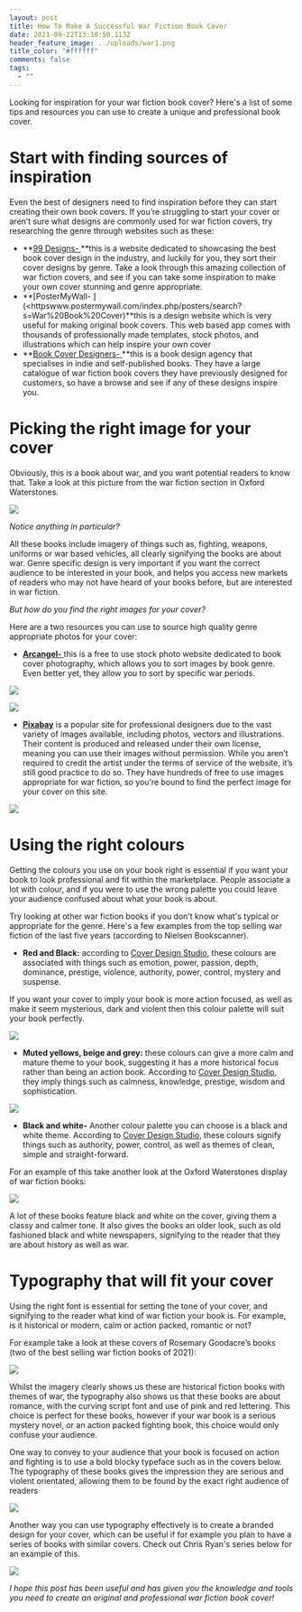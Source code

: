 ```yaml
---
layout: post
title: How To Make A Successful War Fiction Book Cover
date: 2021-09-22T13:10:50.113Z
header_feature_image: ../uploads/war1.png
title_color: "#ffffff"
comments: false
tags:
  - ""
---
```

<!--StartFragment-->

Looking for inspiration for your war fiction book cover? Here's a list of some tips and resources you can use to create a unique and professional book cover.



# Start with finding sources of inspiration

Even the best of designers need to find inspiration before they can start creating their own book covers. If you’re struggling to start your cover or aren’t sure what designs are commonly used for war fiction covers, try researching the genre through websites such as these:

* **[99 Designs- ](https://99designs.co.uk/inspiration/book-covers/war)**this is a website dedicated to showcasing the best book cover design in the industry, and luckily for you, they sort their cover designs by genre. Take a look through this amazing collection of war fiction covers, and see if you can take some inspiration to make your own cover stunning and genre appropriate. 
* **[PosterMyWall- ](<httpswww.postermywall.com/index.php/posters/search?s=War%20Book%20Cover)**this is a design website which is very useful for making original book covers. This web based app comes with thousands of professionally made templates, stock photos, and illustrations which can help inspire your own cover
* **[Book Cover Designers- ](https://thebookcoverdesigners.com/war-book-cover-designs/)**this is a book design agency that specialises in indie and self-published books. They have a large catalogue of war fiction book covers they have previously designed for customers, so have a browse and see if any of these designs inspire you.

# Picking the right image for your cover

Obviously, this is a book about war, and you want potential readers to know that. Take a look at this picture from the war fiction section in Oxford Waterstones. 

![](../uploads/war6.jpg)

*Notice anything in particular?* 

All these books include imagery of things such as, fighting, weapons, uniforms or war based vehicles, all clearly signifying the books are about war. Genre specific design is very important if you want the correct audience to be interested in your book, and helps you access new markets of readers who may not have heard of your books before, but are interested in war fiction.

*But how do you find the right images for your cover?*

Here are a two resources you can use to source high quality genre appropriate photos for your cover: 

* [**Arcangel-** ](https://arcangel.com)this is a free to use stock photo website dedicated to book cover photography, which allows you to sort images by book genre. Even better yet, they allow you to sort by specific war periods.

![](../uploads/war7.png)

![](../uploads/war8.png)

* **[Pixabay](https://pixabay.com/)** is a popular site for professional designers due to the vast variety of images available, including photos, vectors and illustrations. Their content is produced and released under their own license, meaning you can use their images without permission. While you aren’t required to credit the artist under the terms of service of the website, it’s still good practice to do so. They have hundreds of free to use images appropriate for war fiction, so you’re bound to find the perfect image for your cover on this site.

![](../uploads/war9.png)



# Using the right colours

Getting the colours you use on your book right is essential if you want your book to look professional and fit within the marketplace. People associate a lot with colour, and if you were to use the wrong palette you could leave your audience confused about what your book is about.

Try looking at other war fiction books if you don’t know what's typical or appropriate for the genre. Here's a few examples from the top selling war fiction of the last five years (according to Nielsen Bookscanner).

* **Red and Black:** according to [Cover Design Studio](https://www.coverdesignstudio.com/best-colors-book-covers/), these colours are associated with things such as emotion, power, passion, depth, dominance, prestige, violence, authority, power, control, mystery and suspense. [](https://www.coverdesignstudio.com/best-colors-book-covers/) 

If you want your cover to imply your book is more action focused, as well as make it seem mysterious, dark and violent then this colour palette will suit your book perfectly.

![](../uploads/war1.png)



* **Muted yellows, beige and grey:** these colours can give a more calm and mature theme to your book, suggesting it has a more historical focus rather than being an action book. According to [Cover Design Studio](https://www.coverdesignstudio.com/best-colors-book-covers/), they imply things such as calmness, knowledge, prestige, wisdom and sophistication.

![](../uploads/war2.png)

* **Black and white-** Another colour palette you can choose is a black and white theme. According to [Cover Design Studio](https://www.coverdesignstudio.com/best-colors-book-covers/), these colours signify things such as authority, power, control, as well as themes of clean, simple and straight-forward.

For an example of this take another look at the Oxford Waterstones display of war fiction books:

![](../uploads/war10.jpg)

A lot of these books feature black and white on the cover, giving them a classy and calmer tone. It also gives the books an older look, such as old fashioned black and white newspapers, signifying to the reader that they are about history as well as war.



# Typography that will fit your cover

Using the right font is essential for setting the tone of your cover, and signifying to the reader what kind of war fiction your book is. For example, is it historical or modern, calm or action packed, romantic or not?

For example take a look at these covers of Rosemary Goodacre’s books (two of the best selling war fiction books of 2021):

![](../uploads/war3.png)

Whilst the imagery clearly shows us these are historical fiction books with themes of war, the typography also shows us that these books are about romance, with the curving script font and use of pink and red lettering. This choice is perfect for these books, however if your war book is a serious mystery novel, or an action packed fighting book, this choice would only confuse your audience.

One way to convey to your audience that your book is focused on action and fighting is to use a bold blocky typeface such as in the covers below. The typography of these books gives the impression they are serious and violent orientated, allowing them to be found by the exact right audience of readers

![](../uploads/war4.png)

Another way you can use typography effectively is to create a branded design for your cover, which can be useful if for example you plan to have a series of books with similar covers. Check out Chris Ryan's series below for an example of this.

![](../uploads/war5.png)



*I hope this post has been useful and has given you the knowledge and tools you need to create an original and professional war fiction book cover!*



<!--EndFragment-->